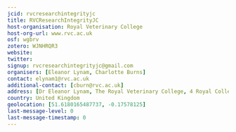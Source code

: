 ```yaml
---
jcid: rvcresearchintegrityjc
title: RVCResearchIntegrityJC
host-organisation: Royal Veterinary College
host-org-url: www.rvc.ac.uk
osf: wgbrv
zotero: WJNHRQR3
website: 
twitter: 
signup: rvcresearchintegrityjc@gmail.com
organisers: [Eleanor Lynam, Charlotte Burns]
contact: elynam1@rvc.ac.uk
additional-contact: [cburn@rvc.ac.uk]
address: [Dr Eleanor Lynam, The Royal Veterinary College, 4 Royal College St, London NW1 0TU]
country: United Kingdom
geolocation: [51.6180165487737, -0.17578125]
last-message-level: 0
last-message-timestamp: 0
---
```



